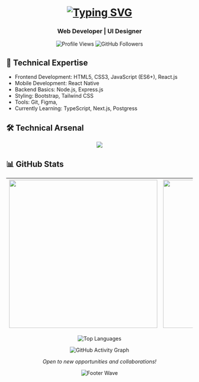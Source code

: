 <h1 align="center">
  <a href="https://git.io/typing-svg">
    <img src="https://readme-typing-svg.demolab.com?font=Fira+Code&weight=600&size=30&duration=4000&pause=1000&color=58A6FF&center=true&vCenter=true&width=500&lines=Hi+%F0%9F%91%8B%2C+I'm+Wajiha+Kulsum;Frontend+Developer;React+Specialist;UI%2FUX+Enthusiast" alt="Typing SVG">
  </a>
</h1>

<h3 align="center">Web Developer | UI Designer </h3>

<p align="center">
  <img src="https://komarev.com/ghpvc/?username=Wajiha-Kulsum&label=Profile%20Views&color=0e75b6&style=flat" alt="Profile Views" />
  <img src="https://img.shields.io/github/followers/Wajiha-Kulsum?label=GitHub%20Followers&style=social" alt="GitHub Followers" />
</p>


## 🚀 Technical Expertise
- Frontend Development: HTML5, CSS3, JavaScript (ES6+), React.js
- Mobile Development: React Native
- Backend Basics: Node.js, Express.js
- Styling: Bootstrap, Tailwind CSS
- Tools: Git, Figma,  <!---Webpack-->
- Currently Learning: TypeScript, Next.js, Postgress
  
<!--
## 🛠 Technical Proficiencies

### Frontend Development
![React](https://img.shields.io/badge/-React-61DAFB?logo=react&logoColor=white&style=flat)
![JavaScript](https://img.shields.io/badge/-JavaScript-F7DF1E?logo=javascript&logoColor=black&style=flat)
![TypeScript](https://img.shields.io/badge/-TypeScript-3178C6?logo=typescript&logoColor=white&style=flat)
![HTML5](https://img.shields.io/badge/-HTML5-E34F26?logo=html5&logoColor=white&style=flat)
![CSS3](https://img.shields.io/badge/-CSS3-1572B6?logo=css3&logoColor=white&style=flat)
![Tailwind CSS](https://img.shields.io/badge/-Tailwind_CSS-06B6D4?logo=tailwindcss&logoColor=white&style=flat)

### Tools & Platforms
![Git](https://img.shields.io/badge/-Git-F05032?logo=git&logoColor=white&style=flat)
![Figma](https://img.shields.io/badge/-Figma-F24E1E?logo=figma&logoColor=white&style=flat)
![VS Code](https://img.shields.io/badge/-VS_Code-007ACC?logo=visualstudiocode&logoColor=white&style=flat)
![Node.js](https://img.shields.io/badge/-Node.js-339933?logo=nodedotjs&logoColor=white&style=flat)

### Currently Mastering
![Next.js](https://img.shields.io/badge/-Next.js-000000?logo=nextdotjs&logoColor=white&style=flat)
![GraphQL](https://img.shields.io/badge/-GraphQL-E10098?logo=graphql&logoColor=white&style=flat)
![Jest](https://img.shields.io/badge/-Jest-C21325?logo=jest&logoColor=white&style=flat)

--->

 ## 🛠 Technical Arsenal

<p align="center">
<img src="https://skillicons.dev/icons?i=html,css,js,react,nodejs,express,tailwind,bootstrap,figma,git,github" />
</p>


## 📊 GitHub Stats

<div align="center">
  
  | <img src="https://github-readme-stats.vercel.app/api?username=Wajiha-Kulsum&show_icons=true&theme=radical" width="400"> | <img src="https://github-readme-streak-stats.herokuapp.com/?user=Wajiha-Kulsum&theme=radical" width="400"> |
  |---|---|
  <p align="center">
<img src="https://github-readme-stats.vercel.app/api/top-langs/?username=Wajiha-Kulsum&layout=compact&theme=vision-friendly-dark" alt="Top Languages" />
</p> 

  
  ![GitHub Activity Graph](https://github-readme-activity-graph.vercel.app/graph?username=Wajiha-Kulsum&theme=react-dark&hide_border=true&area=true)

</div>


<!--
## 📅 Contribution Calendar

![GitHub Contribution Graph](https://ghchart.rshah.org/Wajiha-Kulsum)
-->


<p align="center">
<i>Open to new opportunities and collaborations!</i><br>
</p>

<div align="center">
  
  ![Footer Wave](https://capsule-render.vercel.app/api?type=waving&color=gradient&height=120&section=footer)

</div>





